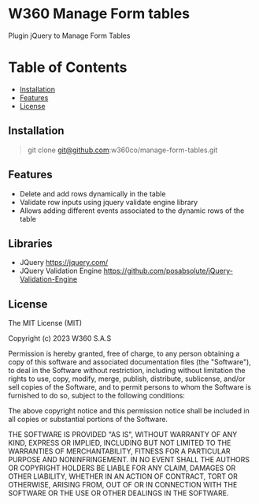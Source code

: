 # W360 Manage Form tables

Plugin jQuery to Manage Form Tables

# Table of Contents
<!-- TOC -->
- [Installation](#Installation)
- [Features](#Features)
- [License](#License)
<!-- /TOC -->

## Installation
> git clone git@github.com:w360co/manage-form-tables.git

## Features

- Delete and add rows dynamically in the table
- Validate row inputs using jquery validate engine library
- Allows adding different events associated to the dynamic rows of the table

## Libraries

- JQuery https://jquery.com/
- JQuery Validation Engine https://github.com/posabsolute/jQuery-Validation-Engine

##  License

The MIT License (MIT)

Copyright (c) 2023 W360 S.A.S

Permission is hereby granted, free of charge, to any person obtaining a copy of this software and associated documentation files (the "Software"), to deal in the Software without restriction, including without limitation the rights to use, copy, modify, merge, publish, distribute, sublicense, and/or sell copies of the Software, and to permit persons to whom the Software is furnished to do so, subject to the following conditions:

The above copyright notice and this permission notice shall be included in all copies or substantial portions of the Software.

THE SOFTWARE IS PROVIDED "AS IS", WITHOUT WARRANTY OF ANY KIND, EXPRESS OR IMPLIED, INCLUDING BUT NOT LIMITED TO THE WARRANTIES OF MERCHANTABILITY, FITNESS FOR A PARTICULAR PURPOSE AND NONINFRINGEMENT. IN NO EVENT SHALL THE AUTHORS OR COPYRIGHT HOLDERS BE LIABLE FOR ANY CLAIM, DAMAGES OR OTHER LIABILITY, WHETHER IN AN ACTION OF CONTRACT, TORT OR OTHERWISE, ARISING FROM, OUT OF OR IN CONNECTION WITH THE SOFTWARE OR THE USE OR OTHER DEALINGS IN THE SOFTWARE.
